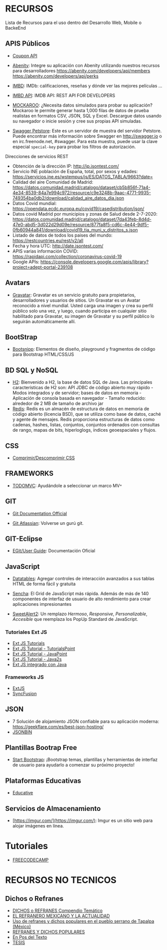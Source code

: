 # RECURSOS
Lista de Recursos para el uso dentro del Desarrollo Web, Mobile o BackeEnd

## APIS Públicos
* [Coupon API](https://linkmydeals.com/api-documentation/?gclid=Cj0KCQiA0fr_BRDaARIsAABw4Eu_XKKXNLh1rI99YhAh96ncOqylVN6y3-h3z_jBIFioH4A_4tKmALMaAs4gEALw_wcB)
* [Abenity](https://abenity.com/developers/api): Integre su aplicación con Abenity utilizando nuestros recursos para desarrolladores
https://abenity.com/developers/api/members
https://abenity.com/developers/api/perks

* [IMBD](https://www.imdb.com/): IMDb: calificaciones, reseñas y dónde ver las mejores películas ...
* [IMBD API](https://rapidapi.com/blog/lp/imdb-api/?utm_source=google&utm_medium=cpc&utm_campaign=Alpha&utm_term=imdb%20api_e&gclid=Cj0KCQiA0MD_BRCTARIsADXoopYkz5EkRldpbC7MxUL0kdd9vLfx59FMGm_Io7lbwyVozQ58Ijjy2osaAuWMEALw_wcB): IMDB API: REST API FOR DEVELOPERS
* [MOCKAROO](https://www.mockaroo.com/): ¿Necesita datos simulados para probar su aplicación? Mockaroo le permite generar hasta 1,000 filas de datos de prueba realistas en formatos CSV, JSON, SQL y Excel. Descargue datos usando su navegador o inicie sesión y cree sus propias API simuladas.

* [Swagger Petstore](https://petstore.swagger.io/): Este es un servidor de muestra del servidor Petstore. Puede encontrar más información sobre Swagger en http://swagger.io o en irc.freenode.net, #swagger. Para esta muestra, puede usar la clave especial `special-key` para probar los filtros de autorización. 

Direcciones de servicios REST

* Obtención de la dirección IP: http://ip.jsontest.com/
* Servicio INE población de España, total, por sexos y edades: https://servicios.ine.es/wstempus/js/ES/DATOS_TABLA/9663?date=
* Calidad del aire Comunidad de Madrid:
https://datos.comunidad.madrid/catalogo/dataset/cb5b856f-71a4-4e34-8539-84a7e994c972/resource/c9e3248b-9aac-4771-9935-749354ba0db2/download/calidad_aire_datos_dia.json
* Datos Covid mundial:
https://opendata.ecdc.europa.eu/covid19/casedistribution/json/
* Datos covid Madrid por municipios y zonas de Salud desde 2-7-2020:
https://datos.comunidad.madrid/catalogo/dataset/7da43feb-8d4d-47e0-abd5-3d022d29d09e/resource/877fa8f5-cd6c-4e44-9df5-0fb60944a841/download/covid19_tia_muni_y_distritos_s.json
* Listado de datos de todos los paises del mundo:
https://restcountries.eu/rest/v2/all
* Fecha y hora UTC:
http://date.jsontest.com/
* APIS varias información COVID:
https://rapidapi.com/collection/coronavirus-covid-19
* Google APIs:
https://console.developers.google.com/apis/library?project=adept-portal-239108

## Avatars

* [Gravatar](https://es.gravatar.com/): Gravatar es un servicio gratuito para propietarios, desarrolladores y usuarios de sitios. Un Gravatar es un Avatar reconocido a nivel mundial. Usted carga una imagen y crea su perfil público solo una vez, y luego, cuando participa en cualquier sitio habilitado para Gravatar, su imagen de Gravatar y su perfil público lo seguirán automáticamente allí.


## BootStrap

* [Bootsnipp](https://bootsnipp.com/): Elementos de diseño, playground y fragmentos de código para Bootstrap HTML/CSS/JS 


## BD SQL y NoSQL

* [H2](https://www.h2database.com/html/main.html): Bienvenido a H2, la base de datos SQL de Java. Las principales características de H2 son: API JDBC de código abierto muy rápido - Modos integrados y de servidor; bases de datos en memoria -
Aplicación de consola basada en navegador - Tamaño reducido: alrededor de 2 MB de tamaño de archivo jar 
* [Redis](https://redis.io/): Redis es un almacén de estructura de datos en memoria de código abierto (licencia BSD), que se utiliza como base de datos, caché y agente de mensajes. Redis proporciona estructuras de datos como cadenas, hashes, listas, conjuntos, conjuntos ordenados con consultas de rango, mapas de bits, hiperloglogs, índices geoespaciales y flujos. 

## CSS

* [Comprimir/Descomprimir CSS](https://herramientas-online.com/comprimir-descomprimir-css.html)

## FRAMEWORKS

* [TODOMVC](https://todomvc.com/): Ayudándole a seleccionar un marco MV`*`

## GIT

* [Git Documentation Official](https://git-scm.com/doc)

* [Git Atlassian](https://www.atlassian.com/git/tutorials): Volverse
un gurú git.

## GIT-Eclipse

* [EGit/User Guide](https://wiki.eclipse.org/EGit/User_Guide): Documentación Oficial

## JavaScript

* [Datatables](https://datatables.net/): Agregar controles de interacción avanzados
a sus tablas HTML de forma fácil y gratuita 

* [Sencha](https://www.sencha.com/): El Grid de JavaScript más rápida. Además de más de 140 componentes de interfaz de usuario de alto rendimiento para crear aplicaciones impresionantes

* [SweetAlert2](https://sweetalert2.github.io/): Un remplazo *Hermoso*, *Responsive*, *Personalizable*, *Accesible* que reemplaza los PopUp Standard de JavaScript.

### Tutoriales Ext JS

* [Ext JS Tutorials](https://www.extjs-tutorial.com/)
* [Ext JS Tutorial - TutorialsPoint](https://www.tutorialspoint.com/extjs/)
* [Ext JS Tutorial - JavaPoint](https://www.javatpoint.com/ext-js)
* [Ext JS Tutorial - Java2s](http://www.java2s.com/Code/JavaScript/Ext-JS/CatalogExt-JS.htm)
* [Ext JS integrado con Java](https://www.mentoringit.com.mx/tutoriales/java-intermedio/116/llenar-datos-en-un-grid-utilizando-ext-js-en-java.html)


### Frameworks JS

* [ExtJS](https://www.sencha.com/products/extjs/)
* [SyncFusion](https://www.syncfusion.com/)

## JSON

* 7 Solución de alojamiento JSON confiable para su aplicación moderna: https://geekflare.com/es/best-json-hosting/
* [JSONBIN](https://jsonbin.io/)

## Plantillas Bootrap Free

* [Start Bootstrap](https://startbootstrap.com/): ¡Bootstrap temas, plantillas y herramientas de interfaz de usuario para ayudarlo a comenzar su próximo proyecto!

## Plataformas Educativas

* [Educative](https://www.educative.io/)

## Servicios de Almacenamiento

* [https://imgur.com/](https://imgur.com/): Imgur es un sitio web para alojar imágenes en línea.

# Tutoriales

* [FREECODECAMP](https://www.freecodecamp.org/)

# RECURSOS NO TECNICOS

## Dichos o Refranes

* [DICHOS o REFRANES Compendio Temático](http://scifunam.fisica.unam.mx/mir/copit/CD0006ES/CD0006ES.pdf)
* [EL REFRANERO MEXICANO Y LA ACTUALIDAD](https://cvc.cervantes.es/ensenanza/biblioteca_ele/aepe/pdf/congreso_47/congreso_47_26.pdf)
* [Uso de refranes y dichos populares en el pueblo serrano de Tapalpa (México)](https://cvc.cervantes.es/lengua/paremia/pdf/015/011_perez.pdf)
* [REFRANES Y DICHOS POPULARES](https://www.folkloretradiciones.com.ar/literatura/Refranes%20y%20dichos%20populares.pdf)
* [En Pos del Texto](https://www.researchgate.net/profile/Evangelina-Tapia/publication/325857580_Los_dichos_y_refranes_como_estrategia_para_el_estudio_de_la_corrupcioncompressed/links/5b2959080f7e9b1d0035ea93/Los-dichos-y-refranes-como-estrategia-para-el-estudio-de-la-corrupcioncompressed.pdf)
* [TESIS](http://bdigital.dgse.uaa.mx:8080/xmlui/bitstream/handle/11317/861/350661.pdf?sequence=1&isAllowed=y)
